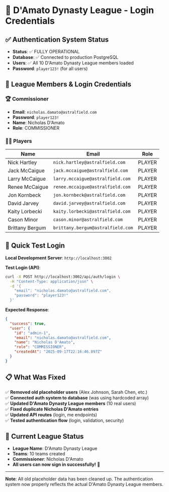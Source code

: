 # 🏈 D'Amato Dynasty League - Login Credentials

## ✅ Authentication System Status
- **Status**: ✅ FULLY OPERATIONAL
- **Database**: ✅ Connected to production PostgreSQL 
- **Users**: ✅ All 10 D'Amato Dynasty League members loaded
- **Password**: `player123!` (for all users)

## 👥 League Members & Login Credentials

### 🏆 Commissioner
- **Email**: `nicholas.damato@astralfield.com`
- **Password**: `player123!`
- **Name**: Nicholas D'Amato
- **Role**: COMMISSIONER

### 👨‍💼 Players
| Name | Email | Role |
|------|-------|------|
| Nick Hartley | `nick.hartley@astralfield.com` | PLAYER |
| Jack McCaigue | `jack.mccaigue@astralfield.com` | PLAYER |
| Larry McCaigue | `larry.mccaigue@astralfield.com` | PLAYER |
| Renee McCaigue | `renee.mccaigue@astralfield.com` | PLAYER |
| Jon Kornbeck | `jon.kornbeck@astralfield.com` | PLAYER |
| David Jarvey | `david.jarvey@astralfield.com` | PLAYER |
| Kaity Lorbecki | `kaity.lorbecki@astralfield.com` | PLAYER |
| Cason Minor | `cason.minor@astralfield.com` | PLAYER |
| Brittany Bergum | `brittany.bergum@astralfield.com` | PLAYER |

## 🚀 Quick Test Login

**Local Development Server**: `http://localhost:3002`

**Test Login (API)**:
```bash
curl -X POST http://localhost:3002/api/auth/login \
  -H "Content-Type: application/json" \
  -d '{
    "email": "nicholas.damato@astralfield.com",
    "password": "player123!"
  }'
```

**Expected Response**:
```json
{
  "success": true,
  "user": {
    "id": "admin-1",
    "email": "nicholas.damato@astralfield.com",
    "name": "Nicholas D'Amato",
    "role": "COMMISSIONER",
    "createdAt": "2025-09-17T22:16:46.897Z"
  }
}
```

## 📋 What Was Fixed

✅ **Removed old placeholder users** (Alex Johnson, Sarah Chen, etc.)  
✅ **Connected auth system to database** (was using hardcoded array)  
✅ **Updated D'Amato Dynasty League members** (10 real users)  
✅ **Fixed duplicate Nicholas D'Amato entries**  
✅ **Updated API routes** (login, me endpoints)  
✅ **Tested authentication flow** (login, validation, security)  

## 🎯 Current League Status

- **League Name**: D'Amato Dynasty League
- **Teams**: 10 teams created
- **Commissioner**: Nicholas D'Amato  
- **All users can now sign in successfully!** 🎉

---

**Note**: All old placeholder data has been cleaned up. The authentication system now properly reflects the actual D'Amato Dynasty League members.